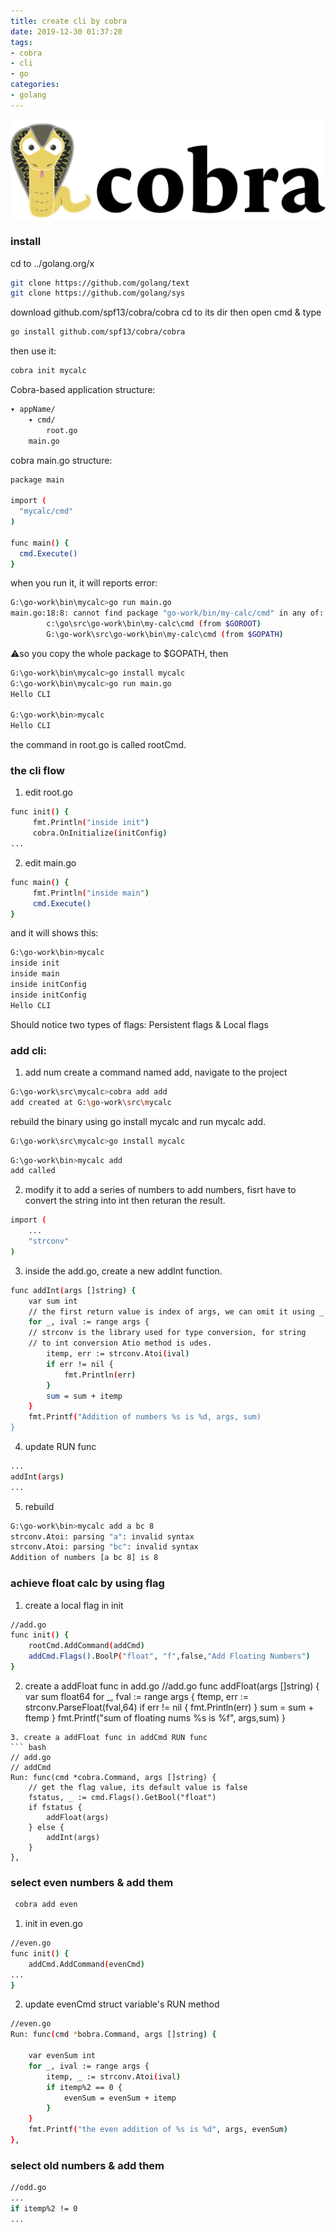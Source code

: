 ```yaml
---
title: create cli by cobra
date: 2019-12-30 01:37:20
tags:
- cobra
- cli
- go
categories:
- golang
---
```


![Alt text](../../images/cobra.png)


### install
cd to ../golang.org/x
``` bash
git clone https://github.com/golang/text
git clone https://github.com/golang/sys
```
download github.com/spf13/cobra/cobra
cd to its dir
then open cmd & type 
``` bash
go install github.com/spf13/cobra/cobra
```
then use it:
``` bash 
cobra init mycalc
```
Cobra-based application structure:

``` bash
▾ appName/
    ▾ cmd/
        root.go
    main.go
``` 
cobra main.go structure:
``` bash
package main

import (
  "mycalc/cmd"
)

func main() {
  cmd.Execute()
}
```
when you run it, it will reports error:
``` bash
G:\go-work\bin\mycalc>go run main.go
main.go:18:8: cannot find package "go-work/bin/my-calc/cmd" in any of:
        c:\go\src\go-work\bin\my-calc\cmd (from $GOROOT)
        G:\go-work\src\go-work\bin\my-calc\cmd (from $GOPATH)
```
⚠️so you copy the whole package to $GOPATH, then 
``` bash 
G:\go-work\bin\mycalc>go install mycalc
G:\go-work\bin\mycalc>go run main.go
Hello CLI

G:\go-work\bin>mycalc
Hello CLI
```
the command in root.go is called rootCmd.

### the cli flow
1. edit root.go
``` bash
func init() {
     fmt.Println("inside init")
     cobra.OnInitialize(initConfig)
...
```
2. edit main.go
``` bash
func main() {
     fmt.Println("inside main")
     cmd.Execute()
}
```
and it will shows this:
``` bash
G:\go-work\bin>mycalc
inside init
inside main
inside initConfig
inside initConfig
Hello CLI
```
Should notice two types of flags: Persistent flags & Local flags

### add cli:
1. add num
create a command named add, navigate to the project 
``` bash 
G:\go-work\src\mycalc>cobra add add
add created at G:\go-work\src\mycalc
```
rebuild the binary using go install mycalc and run mycalc add.
``` bash
G:\go-work\src\mycalc>go install mycalc
```

``` bash
G:\go-work\bin>mycalc add
add called
```
2. modify it to add a series of numbers
to add numbers, fisrt have to convert the string into int then returan the result.
``` bash
import (
    ...
    "strconv"
)
```
3. inside the add.go, create a new addInt function.
``` bash
func addInt(args []string) {
    var sum int
    // the first return value is index of args, we can omit it using _ 
    for _, ival := range args {
    // strconv is the library used for type conversion, for string
    // to int conversion Atio method is udes.
        itemp, err := strconv.Atoi(ival)
        if err != nil {
            fmt.Println(err)
        }
        sum = sum + itemp
    }
    fmt.Printf("Addition of numbers %s is %d, args, sum)
}
```
4. update RUN func
``` bash
...
addInt(args)
...
```
5. rebuild
``` bash
G:\go-work\bin>mycalc add a bc 8
strconv.Atoi: parsing "a": invalid syntax
strconv.Atoi: parsing "bc": invalid syntax
Addition of numbers [a bc 8] is 8
```
### achieve float calc by using flag
1. create a local flag in init

``` bash
//add.go
func init() {
    rootCmd.AddCommand(addCmd)
    addCmd.Flags().BoolP("float", "f",false,"Add Floating Numbers")
}
```
2. create a addFloat func in add.go
//add.go
func addFloat(args []string) {
    var sum float64
    for _, fval := range args {
        ftemp, err := strconv.ParseFloat(fval,64)
        if err != nil {
            fmt.Println(err)
        }
        sum = sum + ftemp
    }
    fmt.Printf("sum of floating nums %s is %f", args,sum)
}
```
3. create a addFloat func in addCmd RUN func
``` bash
// add.go
// addCmd
Run: func(cmd *cobra.Command, args []string) {
    // get the flag value, its default value is false
    fstatus, _ := cmd.Flags().GetBool("float")
    if fstatus {
        addFloat(args)
    } else {
        addInt(args)
    }
},
```
### select even numbers & add them
``` bash
 cobra add even
```
1. init in even.go
``` bash
//even.go
func init() {
    addCmd.AddCommand(evenCmd)
...
}
```
2. update evenCmd struct variable's RUN method
``` bash
//even.go
Run: func(cmd *bobra.Command, args []string) {

    var evenSum int
    for _, ival := range args {
        itemp, _ := strconv.Atoi(ival)
        if itemp%2 == 0 {
            evenSum = evenSum + itemp
        }
    }
    fmt.Printf("the even addition of %s is %d", args, evenSum)
},
```
### select old numbers & add them
``` bash
//odd.go
...
if itemp%2 != 0 
...
```
